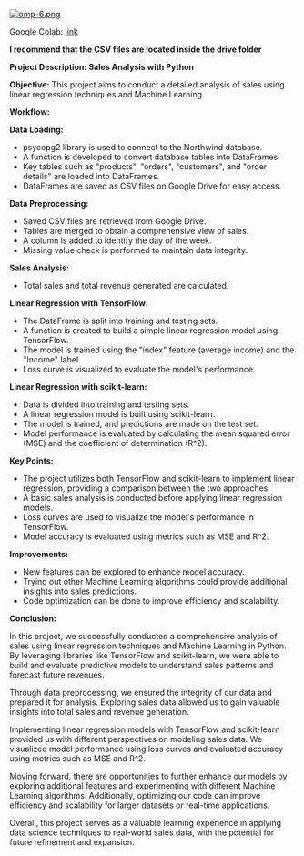 [![omp-6.png](https://i.postimg.cc/ZKpGKngK/omp-6.png)](https://postimg.cc/QHN4f8hR)

Google Colab: [link](https://www.freecodecamp.org/certification/Knaus-Elias-Gustavo/data-analysis-with-python-v7)

**I recommend that the CSV files are located inside the drive folder**

**Project Description: Sales Analysis with Python**

**Objective:**
This project aims to conduct a detailed analysis of sales using linear regression techniques and Machine Learning.

**Workflow:**

**Data Loading:**
   - psycopg2 library is used to connect to the Northwind database.
   - A function is developed to convert database tables into DataFrames.
   - Key tables such as "products", "orders", "customers", and "order details" are loaded into DataFrames.
   - DataFrames are saved as CSV files on Google Drive for easy access.

**Data Preprocessing:**
   - Saved CSV files are retrieved from Google Drive.
   - Tables are merged to obtain a comprehensive view of sales.
   - A column is added to identify the day of the week.
   - Missing value check is performed to maintain data integrity.

**Sales Analysis:**
   - Total sales and total revenue generated are calculated.

**Linear Regression with TensorFlow:**
   - The DataFrame is split into training and testing sets.
   - A function is created to build a simple linear regression model using TensorFlow.
   - The model is trained using the "index" feature (average income) and the "Income" label.
   - Loss curve is visualized to evaluate the model's performance.

**Linear Regression with scikit-learn:**
   - Data is divided into training and testing sets.
   - A linear regression model is built using scikit-learn.
   - The model is trained, and predictions are made on the test set.
   - Model performance is evaluated by calculating the mean squared error (MSE) and the coefficient of determination (R^2).

**Key Points:**

- The project utilizes both TensorFlow and scikit-learn to implement linear regression, providing a comparison between the two approaches.
- A basic sales analysis is conducted before applying linear regression models.
- Loss curves are used to visualize the model's performance in TensorFlow.
- Model accuracy is evaluated using metrics such as MSE and R^2.

**Improvements:**

- New features can be explored to enhance model accuracy.
- Trying out other Machine Learning algorithms could provide additional insights into sales predictions.
- Code optimization can be done to improve efficiency and scalability.


**Conclusion:**

In this project, we successfully conducted a comprehensive analysis of sales using linear regression techniques and Machine Learning in Python. By leveraging libraries like TensorFlow and scikit-learn, we were able to build and evaluate predictive models to understand sales patterns and forecast future revenues.

Through data preprocessing, we ensured the integrity of our data and prepared it for analysis. Exploring sales data allowed us to gain valuable insights into total sales and revenue generation.

Implementing linear regression models with TensorFlow and scikit-learn provided us with different perspectives on modeling sales data. We visualized model performance using loss curves and evaluated accuracy using metrics such as MSE and R^2.

Moving forward, there are opportunities to further enhance our models by exploring additional features and experimenting with different Machine Learning algorithms. Additionally, optimizing our code can improve efficiency and scalability for larger datasets or real-time applications.

Overall, this project serves as a valuable learning experience in applying data science techniques to real-world sales data, with the potential for future refinement and expansion.
